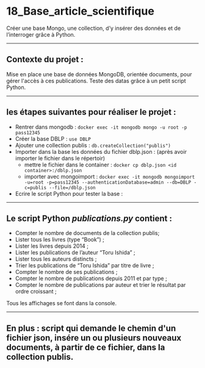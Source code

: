 # 18_Base_article_scientifique
Créer une base Mongo, une collection, d’y insérer des données et de l’interroger grâce à Python. 

**************************************************************************************************************
## Contexte du projet :
Mise en place une base de données MongoDB, orientée documents, pour gérer l'accès à ces publications. 
Teste des datas grâce à un petit script Python.

**************************************************************************************************************
## les étapes suivantes pour réaliser le projet : 

- Rentrer dans mongodb : ```docker exec -it mongodb mongo -u root -p pass12345```
- Créer la base DBLP : ```use DBLP```
- Ajouter une collection publis : ```db.createCollection("publis")```
- Importer dans la base les données du fichier dblp.json : (après avoir importer le fichier dans le répertoir)
  - mettre le fichier dans le container : ```docker cp dblp.json <id container>:/dblp.json```
  - importer avec mongoimport : ```docker exec -it mongodb mongoimport -u=root -p=pass12345 --authenticationDatabase=admin --db=DBLP -c=publis --file=/dblp.json```
- Ecrire le script Python pour tester la base :

**************************************************************************************************************
## Le script Python *publications.py* contient :
- Compter le nombre de documents de la collection publis; 
- Lister tous les livres (type “Book”) ; 
- Lister les livres depuis 2014 ; 
- Lister les publications de l’auteur “Toru Ishida” ; 
- Lister tous les auteurs distincts ; 
- Trier les publications de “Toru Ishida” par titre de livre ; 
- Compter le nombre de ses publications ; 
- Compter le nombre de publications depuis 2011 et par type ; 
- Compter le nombre de publications par auteur et trier le résultat par ordre croissant ;

Tous les affichages se font dans la console.

**************************************************************************************************************
## En plus : script qui demande le chemin d'un fichier json, insére un ou plusieurs nouveaux documents, à partir de ce fichier, dans la collection publis.





